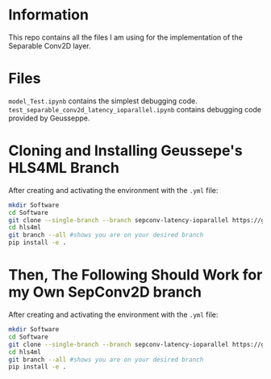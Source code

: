 # Information

This repo contains all the files I am using for the implementation of the Separable Conv2D layer.

# Files

`model_Test.ipynb` contains the simplest debugging code.
`test_separable_conv2d_latency_ioparallel.ipynb` contains debugging code provided by Geusseppe.

# Cloning and Installing Geussepe's HLS4ML Branch 
After creating and activating the environment with the `.yml` file:
```bash
mkdir Software
cd Software
git clone --single-branch --branch sepconv-latency-ioparallel https://github.com/fastmachinelearning/hls4ml.git
cd hls4ml
git branch --all #shows you are on your desired branch
pip install -e .
```
# Then, The Following Should Work for my Own SepConv2D branch 
After creating and activating the environment with the `.yml` file:
```bash
mkdir Software
cd Software
git clone --single-branch --branch sepconv-latency-ioparallel https://github.com/Brainz22/hls4mlDuarteLab.git
cd hls4ml
git branch --all #shows you are on your desired branch
pip install -e .
```

